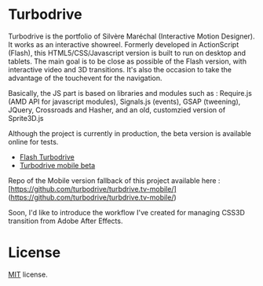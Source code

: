 Turbodrive
==========
Turbodrive is the portfolio of Silvère Maréchal (Interactive Motion Designer). It works as an interactive showreel.
Formerly developed in ActionScript (Flash), this HTML5/CSS/Javascript version is built to run on desktop and tablets. The main goal is to be close as possible of the Flash version, with interactive video and 3D transitions. It's also the occasion to take the advantage of the touchevent for the navigation.

Basically, the JS part is based on libraries and modules such as : Require.js (AMD API for javascript modules), Signals.js (events), GSAP (tweening), JQuery, Crossroads and Hasher, and an old, customzied version of Sprite3D.js

Although the project is currently in production, the beta version is available online for tests.

* [Flash Turbodrive](http://www.turbodrive.tv)
* [Turbodrive mobile beta](http://m.turbodrive.tv)


Repo of the Mobile version fallback of this project available here : [https://github.com/turbodrive/turbdrive.tv-mobile/] (https://github.com/turbodrive/turbdrive.tv-mobile/)

Soon, I'd like to introduce the workflow I've created for managing CSS3D transition from Adobe After Effects.


License
=======

[MIT](http://en.wikipedia.org/wiki/MIT_License) license.
